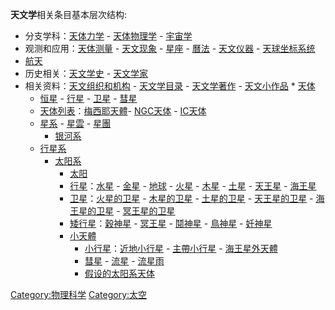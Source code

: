 
**天文学**相关条目基本层次结构:

  - 分支学科：[天体力学](https://zh.wikipedia.org/wiki/Category:天体力学 "wikilink") - [天体物理学](https://zh.wikipedia.org/wiki/Category:天体物理学 "wikilink") - [宇宙学](https://zh.wikipedia.org/wiki/Category:宇宙学 "wikilink")
  - 观测和应用：[天体测量](https://zh.wikipedia.org/wiki/Category:天体测量 "wikilink") - [天文现象](https://zh.wikipedia.org/wiki/Category:天文现象 "wikilink") - [星座](https://zh.wikipedia.org/wiki/Category:星座 "wikilink") - [曆法](https://zh.wikipedia.org/wiki/Category:曆法 "wikilink") - [天文仪器](https://zh.wikipedia.org/wiki/Category:天文仪器 "wikilink") - [天球坐标系统](https://zh.wikipedia.org/wiki/Category:天球坐标系统 "wikilink")
  - [航天](https://zh.wikipedia.org/wiki/Category:航天 "wikilink")
  - 历史相关：[天文学史](https://zh.wikipedia.org/wiki/Category:天文学史 "wikilink") - [天文学家](https://zh.wikipedia.org/wiki/Category:天文学家 "wikilink")
  - 相关资料：[天文组织和机构](https://zh.wikipedia.org/wiki/Category:天文组织和机构 "wikilink") - [天文学目录](https://zh.wikipedia.org/wiki/Category:天文学目录 "wikilink") - [天文学著作](https://zh.wikipedia.org/wiki/Category:天文学著作 "wikilink") - [天文小作品](https://zh.wikipedia.org/wiki/Category:天文小作品 "wikilink") \* [天体](https://zh.wikipedia.org/wiki/Category:天体 "wikilink")
      - [恒星](https://zh.wikipedia.org/wiki/Category:恒星 "wikilink") - [行星](https://zh.wikipedia.org/wiki/Category:行星 "wikilink") - [卫星](https://zh.wikipedia.org/wiki/Category:卫星 "wikilink") - [彗星](https://zh.wikipedia.org/wiki/Category:彗星 "wikilink")
      - [天体列表](https://zh.wikipedia.org/wiki/Category:天体列表 "wikilink")：[梅西耶天體](https://zh.wikipedia.org/wiki/Category:梅西耶天體 "wikilink")- [NGC天体](https://zh.wikipedia.org/wiki/Category:NGC天体 "wikilink") - [IC天体](https://zh.wikipedia.org/wiki/Category:IC天体 "wikilink")
      - [星系](https://zh.wikipedia.org/wiki/Category:星系 "wikilink") - [星雲](https://zh.wikipedia.org/wiki/Category:星雲 "wikilink") - [星團](https://zh.wikipedia.org/wiki/Category:星團 "wikilink")
          - [银河系](https://zh.wikipedia.org/wiki/Category:银河系 "wikilink")
      - [行星系](https://zh.wikipedia.org/wiki/Category:行星系 "wikilink")
          - [太阳系](https://zh.wikipedia.org/wiki/Category:太阳系 "wikilink")
              - [太阳](https://zh.wikipedia.org/wiki/Category:太阳 "wikilink")
              - [行星](https://zh.wikipedia.org/wiki/Category:太阳系行星 "wikilink")：[水星](https://zh.wikipedia.org/wiki/Category:水星 "wikilink") - [金星](https://zh.wikipedia.org/wiki/Category:金星 "wikilink") - [地球](https://zh.wikipedia.org/wiki/Category:地球 "wikilink") - [火星](https://zh.wikipedia.org/wiki/Category:火星 "wikilink") - [木星](https://zh.wikipedia.org/wiki/Category:木星 "wikilink") - [土星](https://zh.wikipedia.org/wiki/Category:土星 "wikilink") - [天王星](https://zh.wikipedia.org/wiki/Category:天王星 "wikilink") - [海王星](https://zh.wikipedia.org/wiki/Category:海王星 "wikilink")
              - [卫星](https://zh.wikipedia.org/wiki/Category:卫星 "wikilink")：[火星的卫星](https://zh.wikipedia.org/wiki/Category:火星的卫星 "wikilink") - [木星的卫星](https://zh.wikipedia.org/wiki/Category:木星的卫星 "wikilink") - [土星的卫星](https://zh.wikipedia.org/wiki/Category:土星的卫星 "wikilink") - [天王星的卫星](https://zh.wikipedia.org/wiki/Category:天王星的卫星 "wikilink") - [海王星的卫星](https://zh.wikipedia.org/wiki/Category:海王星的卫星 "wikilink") - [冥王星的卫星](https://zh.wikipedia.org/wiki/Category:冥王星的卫星 "wikilink")
              - [矮行星](https://zh.wikipedia.org/wiki/Category:矮行星 "wikilink")：[穀神星](../Page/穀神星.md "wikilink") - [冥王星](https://zh.wikipedia.org/wiki/Category:冥王星 "wikilink") - [鬩神星](https://zh.wikipedia.org/wiki/鬩神星 "wikilink") - [鳥神星](https://zh.wikipedia.org/wiki/鳥神星 "wikilink") - [妊神星](../Page/妊神星.md "wikilink")
              - [小天體](../Page/太陽系小天體.md "wikilink")
                  - [小行星](https://zh.wikipedia.org/wiki/Category:小行星 "wikilink")：[近地小行星](https://zh.wikipedia.org/wiki/Category:近地小行星 "wikilink") - [主帶小行星](https://zh.wikipedia.org/wiki/Category:小行星带天体 "wikilink") - [海王星外天體](https://zh.wikipedia.org/wiki/Category:海王星外天體 "wikilink")
                  - [彗星](https://zh.wikipedia.org/wiki/Category:彗星 "wikilink") - [流星](https://zh.wikipedia.org/wiki/Category:流星 "wikilink") - [流星雨](https://zh.wikipedia.org/wiki/Category:流星雨 "wikilink")
                  - [假设的太阳系天体](https://zh.wikipedia.org/wiki/Category:假设的太阳系天体 "wikilink")

[Category:物理科学](https://zh.wikipedia.org/wiki/Category:物理科学 "wikilink") [Category:太空](https://zh.wikipedia.org/wiki/Category:太空 "wikilink")